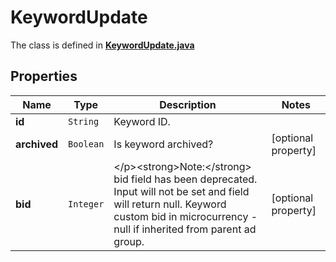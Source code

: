 

# KeywordUpdate

The class is defined in **[KeywordUpdate.java](../../src/main/java/org/openapitools/model/KeywordUpdate.java)**

## Properties

Name | Type | Description | Notes
------------ | ------------- | ------------- | -------------
**id** | `String` | Keyword ID. | 
**archived** | `Boolean` | Is keyword archived? |  [optional property]
**bid** | `Integer` | &lt;/p&gt;&lt;strong&gt;Note:&lt;/strong&gt; bid field has been deprecated. Input will not be set and field will return null. Keyword custom bid in microcurrency - null if inherited from parent ad group. |  [optional property]





